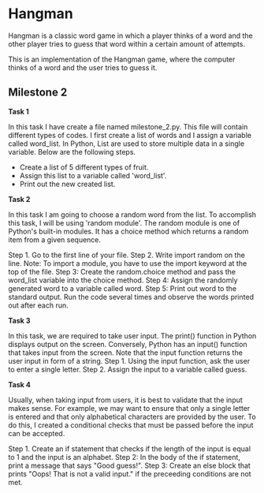 # Hangman
 Hangman is a classic word game in which a player thinks of a word and the other player tries to guess that word within a certain amount of attempts.

This is an implementation of the Hangman game, where the computer thinks of a word and the user tries to guess it. 
## Milestone 2
**Task 1**

In this task I have create a file named milestone_2.py. This file will contain different types of codes.
I first create a list of words and I assign a variable called word_list. In Python, List are used to store multiple data in a single variable. Below are the following steps.  
- Create a list of 5 different types of fruit.
- Assign this list to a variable called 'word_list'.
- Print out the new created list.


**Task 2** <br>

In this task I am going to choose a random word from the list. To accomplish this task, I will be using 'random module'. The random module is one of Python's built-in modules. It has a choice method which returns a random item from a given sequence.

Step 1. Go to the first line of your file.
Step 2. Write import random on the line. Note: To import a module, you have to use the import keyword at the top of the file.
Step 3: Create the random.choice method and pass the word_list variable into the choice method.
Step 4: Assign the randomly generated word to a variable called word.
Step 5: Print out word to the standard output. Run the code several times and observe the words printed out after each run.

**Task 3** <br>

In this task, we are required to take user input. The print() function in Python displays output on the screen. Conversely, Python has an input() function that takes input from the screen. Note that the input function returns the user input in form of a string.
Step 1. Using the input function, ask the user to enter a single letter.
Step 2. Assign the input to a variable called guess.

**Task 4** <br>

Usually, when taking input from users, it is best to validate that the input makes sense. For example, we may want to ensure that only a single letter is entered and that only alphabetical characters are provided by the user. To do this, I created a conditional checks that must be passed before the input can be accepted.

Step 1. Create an if statement that checks if the length of the input is equal to 1 and the input is an alphabet.
Step 2: In the body of the if statement, print a message that says "Good guess!".
Step 3: Create an else block that prints "Oops! That is not a valid input." if the preceeding conditions are not met.
